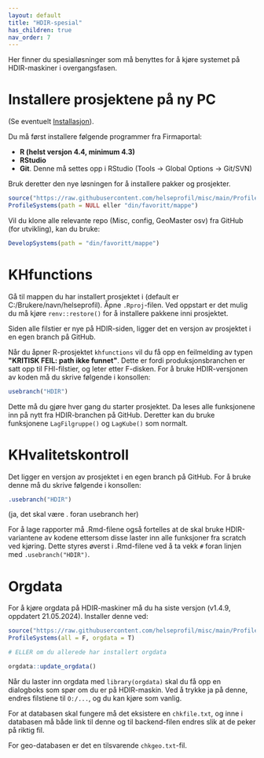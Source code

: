 ```yaml
---
layout: default
title: "HDIR-spesial"
has_children: true
nav_order: 7
---
```

  
Her finner du spesialløsninger som må benyttes for å kjøre systemet på HDIR-maskiner
i overgangsfasen.

# Installere prosjektene på ny PC

(Se eventuelt [Installasjon](https://helseprofil.github.io/manual/start-install.html)).

Du må først installere følgende programmer fra Firmaportal:
- **R (helst versjon 4.4, minimum 4.3)**
- **RStudio**
- **Git**. Denne må settes opp i RStudio (Tools -> Global Options -> Git/SVN)

Bruk deretter den nye løsningen for å installere pakker og prosjekter. 

```R
source("https://raw.githubusercontent.com/helseprofil/misc/main/ProfileSystems.R")
ProfileSystems(path = NULL eller "din/favoritt/mappe")
``` 

Vil du klone alle relevante repo (Misc, config, GeoMaster osv) fra GitHub (for utvikling), kan du bruke:

```R
DevelopSystems(path = "din/favoritt/mappe")
```

# KHfunctions

Gå til mappen du har installert prosjektet i (default er C:/Brukere/navn/helseprofil). Åpne `.Rproj`-filen.
Ved oppstart er det mulig du må kjøre `renv::restore()` for å installere pakkene inni prosjektet. 

Siden alle filstier er nye på HDIR-siden, ligger det en versjon av prosjektet i en egen branch på GitHub. 

Når du åpner R-prosjektet `khfunctions` vil du få opp en feilmelding av typen **"KRITISK FEIL: path ikke funnet"**. Dette er fordi produksjonsbranchen er satt opp til FHI-filstier, og leter etter F-disken. For å bruke HDIR-versjonen av koden må du skrive følgende i konsollen:

```R
usebranch("HDIR")
```

Dette må du gjøre hver gang du starter prosjektet. Da leses alle funksjonene inn på nytt fra HDIR-branchen på GitHub. Deretter kan du bruke funksjonene `LagFilgruppe()` og `LagKube()` som normalt. 

# KHvalitetskontroll

Det ligger en versjon av prosjektet i en egen branch på GitHub. For å bruke denne må du skrive følgende i konsollen:

```R
.usebranch("HDIR")
```
(ja, det skal være . foran usebranch her)

For å lage rapporter må .Rmd-filene også fortelles at de skal bruke HDIR-variantene av kodene ettersom disse laster inn alle funksjoner fra scratch ved kjøring. Dette styres øverst i .Rmd-filene ved å ta vekk `#` foran linjen med `.usebranch("HDIR")`. 

# Orgdata

For å kjøre orgdata på HDIR-maskiner må du ha siste versjon (v1.4.9, oppdatert 21.05.2024). Installer denne ved:

```R
source("https://raw.githubusercontent.com/helseprofil/misc/main/ProfileSystems.R")
ProfileSystems(all = F, orgdata = T)

# ELLER om du allerede har installert orgdata

orgdata::update_orgdata()
```

Når du laster inn orgdata med `library(orgdata)` skal du få opp en dialogboks som spør om du er på HDIR-maskin. Ved å trykke ja på denne, endres filstiene til `O:/...`, og du kan kjøre som vanlig.

For at databasen skal fungere må det eksistere en `chkfile.txt`, og inne i databasen må både link til denne og til backend-filen endres slik at de peker på riktig fil. 

For geo-databasen er det en tilsvarende `chkgeo.txt`-fil. 
